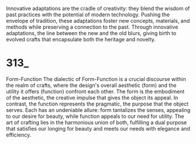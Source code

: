
Innovative adaptations are the cradle of creativity: they blend the wisdom of past practices with the potential of modern technology. Pushing the envelope of tradition, these adaptations foster new concepts, materials, and methods while preserving a connection to the past. Through innovative adaptations, the line between the new and the old blurs, giving birth to evolved crafts that encapsulate both the heritage and novelty.

# 313_
Form-Function
The dialectic of Form-Function is a crucial discourse within the realm of crafts, where the design's overall aesthetic (form) and the utility it offers (function) confront each other. The form is the embodiment of the aesthetic, the creative impulse that gives the object its appeal. In contrast, the function represents the pragmatic, the purpose that the object serves. Each has an undeniable allure: form tantalizes the senses, appealing to our desire for beauty, while function appeals to our need for utility. The art of crafting lies in the harmonious union of both, fulfilling a dual purpose that satisfies our longing for beauty and meets our needs with elegance and efficiency.
